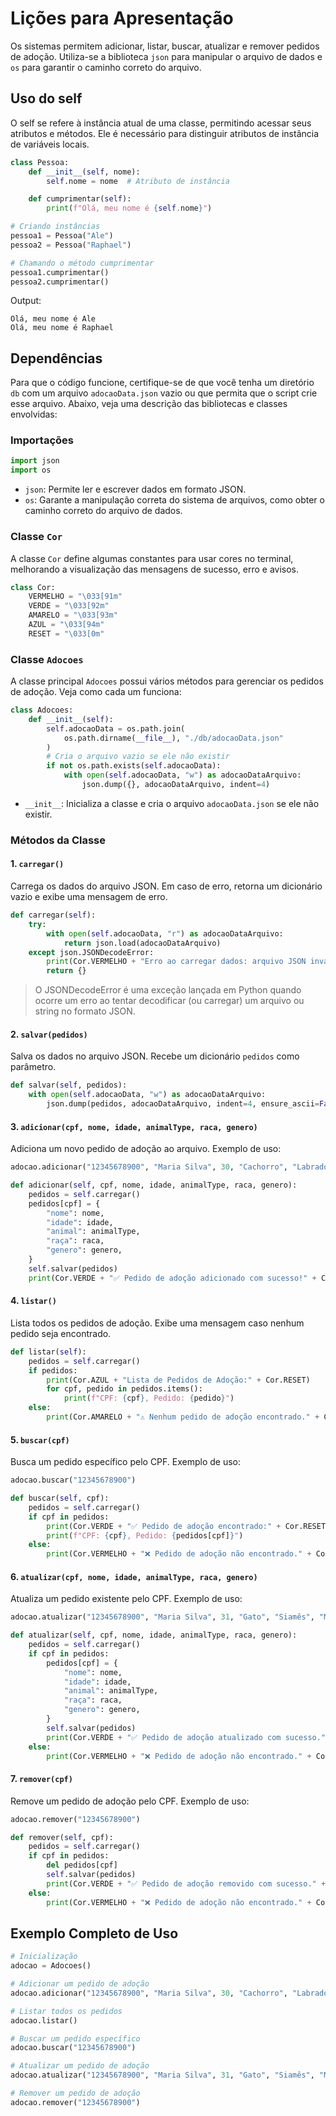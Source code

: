 # Lições para Apresentação

Os sistemas permitem adicionar, listar, buscar, atualizar e remover pedidos de adoção. Utiliza-se a biblioteca `json` para manipular o arquivo de dados e `os` para garantir o caminho correto do arquivo.

## Uso do self 
O self se refere à instância atual de uma classe, permitindo acessar seus atributos e métodos. Ele é necessário para distinguir atributos de instância de variáveis locais.

```python
class Pessoa:
    def __init__(self, nome):
        self.nome = nome  # Atributo de instância

    def cumprimentar(self):
        print(f"Olá, meu nome é {self.nome}")

# Criando instâncias
pessoa1 = Pessoa("Ale")
pessoa2 = Pessoa("Raphael")

# Chamando o método cumprimentar
pessoa1.cumprimentar()  
pessoa2.cumprimentar()  
```
Output:
```
Olá, meu nome é Ale
Olá, meu nome é Raphael
```



## Dependências

Para que o código funcione, certifique-se de que você tenha um diretório `db` com um arquivo `adocaoData.json` vazio ou que permita que o script crie esse arquivo. Abaixo, veja uma descrição das bibliotecas e classes envolvidas:

### Importações

```python
import json
import os
```

- `json`: Permite ler e escrever dados em formato JSON.
- `os`: Garante a manipulação correta do sistema de arquivos, como obter o caminho correto do arquivo de dados.

### Classe `Cor`

A classe `Cor` define algumas constantes para usar cores no terminal, melhorando a visualização das mensagens de sucesso, erro e avisos.

```python
class Cor:
    VERMELHO = "\033[91m"
    VERDE = "\033[92m"
    AMARELO = "\033[93m"
    AZUL = "\033[94m"
    RESET = "\033[0m"
```

### Classe `Adocoes`

A classe principal `Adocoes` possui vários métodos para gerenciar os pedidos de adoção. Veja como cada um funciona:

```python
class Adocoes:
    def __init__(self):
        self.adocaoData = os.path.join(
            os.path.dirname(__file__), "./db/adocaoData.json"
        )
        # Cria o arquivo vazio se ele não existir
        if not os.path.exists(self.adocaoData):
            with open(self.adocaoData, "w") as adocaoDataArquivo:
                json.dump({}, adocaoDataArquivo, indent=4)
```

- `__init__`: Inicializa a classe e cria o arquivo `adocaoData.json` se ele não existir.

### Métodos da Classe

#### 1. `carregar()`

Carrega os dados do arquivo JSON. Em caso de erro, retorna um dicionário vazio e exibe uma mensagem de erro.

```python
def carregar(self):
    try:
        with open(self.adocaoData, "r") as adocaoDataArquivo:
            return json.load(adocaoDataArquivo)
    except json.JSONDecodeError:
        print(Cor.VERMELHO + "Erro ao carregar dados: arquivo JSON inválido." + Cor.RESET)
        return {}
```

> O JSONDecodeError é uma exceção lançada em Python quando ocorre um erro ao tentar decodificar (ou carregar) um arquivo ou string no formato JSON.

#### 2. `salvar(pedidos)`

Salva os dados no arquivo JSON. Recebe um dicionário `pedidos` como parâmetro.

```python
def salvar(self, pedidos):
    with open(self.adocaoData, "w") as adocaoDataArquivo:
        json.dump(pedidos, adocaoDataArquivo, indent=4, ensure_ascii=False)
```

#### 3. `adicionar(cpf, nome, idade, animalType, raca, genero)`

Adiciona um novo pedido de adoção ao arquivo. Exemplo de uso:

```python
adocao.adicionar("12345678900", "Maria Silva", 30, "Cachorro", "Labrador", "Fêmea")
```

```python
def adicionar(self, cpf, nome, idade, animalType, raca, genero):
    pedidos = self.carregar()
    pedidos[cpf] = {
        "nome": nome,
        "idade": idade,
        "animal": animalType,
        "raça": raca,
        "genero": genero,
    }
    self.salvar(pedidos)
    print(Cor.VERDE + "✅ Pedido de adoção adicionado com sucesso!" + Cor.RESET)
```

#### 4. `listar()`

Lista todos os pedidos de adoção. Exibe uma mensagem caso nenhum pedido seja encontrado.

```python
def listar(self):
    pedidos = self.carregar()
    if pedidos:
        print(Cor.AZUL + "Lista de Pedidos de Adoção:" + Cor.RESET)
        for cpf, pedido in pedidos.items():
            print(f"CPF: {cpf}, Pedido: {pedido}")
    else:
        print(Cor.AMARELO + "⚠️ Nenhum pedido de adoção encontrado." + Cor.RESET)
```

#### 5. `buscar(cpf)`

Busca um pedido específico pelo CPF. Exemplo de uso:

```python
adocao.buscar("12345678900")
```

```python
def buscar(self, cpf):
    pedidos = self.carregar()
    if cpf in pedidos:
        print(Cor.VERDE + "✅ Pedido de adoção encontrado:" + Cor.RESET)
        print(f"CPF: {cpf}, Pedido: {pedidos[cpf]}")
    else:
        print(Cor.VERMELHO + "❌ Pedido de adoção não encontrado." + Cor.RESET)
```

#### 6. `atualizar(cpf, nome, idade, animalType, raca, genero)`

Atualiza um pedido existente pelo CPF. Exemplo de uso:

```python
adocao.atualizar("12345678900", "Maria Silva", 31, "Gato", "Siamês", "Macho")
```

```python
def atualizar(self, cpf, nome, idade, animalType, raca, genero):
    pedidos = self.carregar()
    if cpf in pedidos:
        pedidos[cpf] = {
            "nome": nome,
            "idade": idade,
            "animal": animalType,
            "raça": raca,
            "genero": genero,
        }
        self.salvar(pedidos)
        print(Cor.VERDE + "✅ Pedido de adoção atualizado com sucesso." + Cor.RESET)
    else:
        print(Cor.VERMELHO + "❌ Pedido de adoção não encontrado." + Cor.RESET)
```

#### 7. `remover(cpf)`

Remove um pedido de adoção pelo CPF. Exemplo de uso:

```python
adocao.remover("12345678900")
```

```python
def remover(self, cpf):
    pedidos = self.carregar()
    if cpf in pedidos:
        del pedidos[cpf]
        self.salvar(pedidos)
        print(Cor.VERDE + "✅ Pedido de adoção removido com sucesso." + Cor.RESET)
    else:
        print(Cor.VERMELHO + "❌ Pedido de adoção não encontrado." + Cor.RESET)
```

## Exemplo Completo de Uso

```python
# Inicialização
adocao = Adocoes()

# Adicionar um pedido de adoção
adocao.adicionar("12345678900", "Maria Silva", 30, "Cachorro", "Labrador", "Fêmea")

# Listar todos os pedidos
adocao.listar()

# Buscar um pedido específico
adocao.buscar("12345678900")

# Atualizar um pedido de adoção
adocao.atualizar("12345678900", "Maria Silva", 31, "Gato", "Siamês", "Macho")

# Remover um pedido de adoção
adocao.remover("12345678900")
```